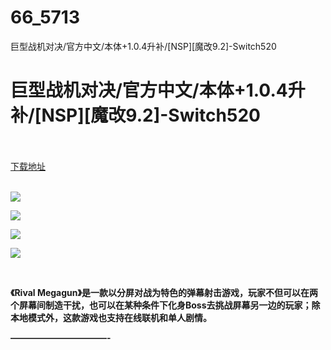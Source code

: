 # 66_5713
巨型战机对决/官方中文/本体+1.0.4升补/[NSP][魔改9.2]-Switch520
# 巨型战机对决/官方中文/本体+1.0.4升补/[NSP][魔改9.2]-Switch520
 <br/></br>
[下载地址](https://www.switch520.cc/article/5713 "下载地址")
<br/></br>

<p><strong><img src="https://www.switch520.cc/muke_img/upload_art_editor_20210302-1_940eb8af7a97049a926675b1a85924bb.jpg"></strong></p>
<p><strong><img src="https://www.switch520.cc/muke_img/upload_art_editor_20210302-1_c67fcd51c83886adb69e046db21bf22e.jpg"></strong></p>
<p><strong><img src="https://www.switch520.cc/muke_img/upload_art_editor_20210302-1_cac9fe8b5627068ecb77c0358fc003ae.jpg"></strong></p>
<p><strong><img src="https://www.switch520.cc/muke_img/upload_art_editor_20210302-1_25e341859ac8ca28637338691ea2a828.jpg"></strong></p>
<p>&nbsp;</p>
<p><strong>《Rival Megagun》是一款以分屏对战为特色的弹幕射击游戏，玩家不但可以在两个屏幕间制造干扰，也可以在某种条件下化身Boss去挑战屏幕另一边的玩家；除本地模式外，这款游戏也支持在线联机和单人剧情。</strong></p>
<p><strong>———————————-</strong></p>
